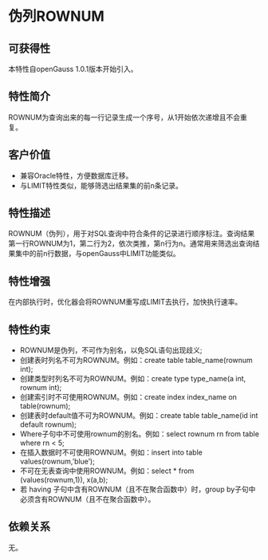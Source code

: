 # 伪列ROWNUM

## 可获得性<a name="section56086982"></a>

本特性自openGauss 1.0.1版本开始引入。

## 特性简介<a name="section35020791"></a>

ROWNUM为查询出来的每一行记录生成一个序号，从1开始依次递增且不会重复。

## 客户价值<a name="section46751668"></a>

-   兼容Oracle特性，方便数据库迁移。
-   与LIMIT特性类似，能够筛选出结果集的前n条记录。

## 特性描述<a name="section18111828"></a>

ROWNUM（伪列），用于对SQL查询中符合条件的记录进行顺序标注。查询结果第一行ROWNUM为1，第二行为2，依次类推，第n行为n。通常用来筛选出查询结果集中的前n行数据，与openGauss中LIMIT功能类似。

## 特性增强<a name="section28788730"></a>

在内部执行时，优化器会将ROWNUM重写成LIMIT去执行，加快执行速率。

## 特性约束<a name="section06531946143616"></a>

-   ROWNUM是伪列，不可作为别名，以免SQL语句出现歧义;
-   创建表时列名不可为ROWNUM。例如：create table table\_name\(rownum int\);
-   创建类型时列名不可为ROWNUM。例如：create type type\_name\(a int, rownum int\);
-   创建索引时不可使用ROWNUM。例如：create index index\_name on table\(rownum\);
-   创建表时default值不可为ROWNUM。例如：create table table\_name\(id int default rownum\);
-   Where子句中不可使用rownum的别名。例如：select rownum rn from table where rn < 5;
-   在插入数据时不可使用ROWNUM。例如：insert into table values\(rownum,’blue’\);
-   不可在无表查询中使用ROWNUM。例如：select \* from \(values\(rownum,1\)\), x\(a,b\);
-   若 having 子句中含有ROWNUM（且不在聚合函数中）时，group by子句中必须含有ROWNUM（且不在聚合函数中）。

## 依赖关系<a name="section57771982"></a>

无。

